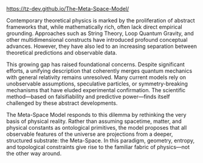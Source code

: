https://tz-dev.github.io/The-Meta-Space-Model/

Contemporary theoretical physics is marked by the proliferation of abstract frameworks that, while mathematically rich, often lack direct empirical grounding. Approaches such as String Theory, Loop Quantum Gravity, and other multidimensional constructs have introduced profound conceptual advances. However, they have also led to an increasing separation between theoretical predictions and observable data.

This growing gap has raised foundational concerns. Despite significant efforts, a unifying description that coherently merges quantum mechanics with general relativity remains unresolved. Many current models rely on unobservable assumptions, speculative particles, or symmetry-breaking mechanisms that have eluded experimental confirmation. The scientific method—based on falsifiability and predictive power—finds itself challenged by these abstract developments.

The Meta-Space Model responds to this dilemma by rethinking the very basis of physical reality. Rather than assuming spacetime, matter, and physical constants as ontological primitives, the model proposes that all observable features of the universe are projections from a deeper, structured substrate: the Meta-Space. In this paradigm, geometry, entropy, and topological constraints give rise to the familiar fabric of physics—not the other way around. 
